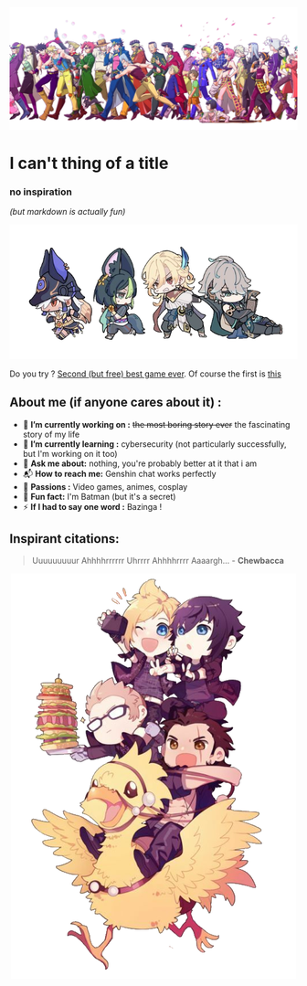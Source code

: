 ![j](https://github.com/Lightning73/Images/blob/main/fond1.png)


# I can't thing of a title


### no inspiration

*(but markdown is actually fun)*

<div align="center">

  ![genshin](https://github.com/Lightning73/Images/blob/main/s.png)
  
</div>

Do you try ? [Second (but free) best game ever](https://genshin.hoyoverse.com/en/home). Of course the first is [this](https://finalfantasyxv.square-enix-games.com/)



## About me (if anyone cares about it) :

- 📝 __I’m currently working on :__ ~~the most boring story ever~~ the fascinating story of my life
- 🌱 __I’m currently learning :__ cybersecurity (not particularly successfully, but I'm working on it too)
- 💬 __Ask me about:__ nothing, you're probably better at it that i am
- 📬 __How to reach me:__ Genshin chat works perfectly
- 👾 __Passions :__ Video games, animes, cosplay
- 💎 __Fun fact:__ I'm Batman (but it's a secret)
- ⚡ __If I had to say one word :__ Bazinga !

## Inspirant citations:
> Uuuuuuuuur Ahhhhrrrrrr Uhrrrr Ahhhhrrrr Aaaargh... - __Chewbacca__




<div align="center">
  
  ![ffxv](https://github.com/Lightning73/Images/blob/main/ch.png)
  
</div>


